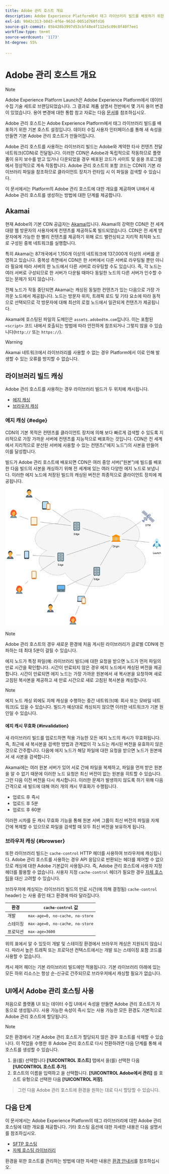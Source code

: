 ```yaml
---
title: Adobe 관리 호스트 개요
description: Adobe Experience Platform에서 태그 라이브러리 빌드를 배포하기 위한 기본 호스팅 옵션에 대해 알아봅니다.
exl-id: 9042c313-b0d3-4f6e-963d-0051d760fd16
source-git-commit: 85b428b3997d53cbf48e4f112e5c09c0f40f7ee1
workflow-type: tm+mt
source-wordcount: '1173'
ht-degree: 55%

---
```


# Adobe 관리 호스트 개요

>[!NOTE]
>
>Adobe Experience Platform Launch은 Adobe Experience Platform에서 데이터 수집 기술 세트로 브랜딩되었습니다. 그 결과로 제품 설명서 전반에서 몇 가지 용어 변경이 있었습니다. 용어 변경에 대한 통합 참고 자료는 다음 [문서](../../../term-updates.md)를 참조하십시오.

Adobe 관리 호스트는 Adobe Experience Platform에서 태그 라이브러리 빌드를 배포하기 위한 기본 호스트 설정입니다. 데이터 수집 사용자 인터페이스를 통해 새 속성을 만들면 기본 Adobe 관리 호스트가 만들어집니다.

Adobe 관리 호스트를 사용하는 라이브러리 빌드는 Adobe와 계약한 타사 컨텐츠 전달 네트워크(CDN)로 전달됩니다. 이러한 CDN은 Adobe과 독립적으로 작동하므로 플랫폼이 유지 보수를 받고 있거나 다운되었을 경우 배포된 코드가 사이트 및 응용 프로그램에서 정상적으로 계속 작동합니다. Adobe 관리 호스트의 포함 코드는 CDN의 기본 라이브러리 파일을 참조하므로 클라이언트 장치가 런타임 시 이 파일을 검색할 수 있습니다.

이 문서에서는 Platform의 Adobe 관리 호스트에 대한 개요를 제공하며 UI에서 새 Adobe 관리 호스트를 생성하는 방법에 대한 단계를 제공합니다.

## Akamai

현재 Adobe의 기본 CDN 공급자는 [Akamai](https://www.akamai.com/kr/ko/)입니다. Akamai의 강력한 CDN은 전 세계 대량 웹 방문자의 사용자에게 컨텐츠를 제공하도록 빌드되었습니다. CDN은 전 세계 방문자에게 가능한 한 빨리 컨텐츠를 제공하기 위해 로드 밸런싱되고 지리적 최적화 노드로 구성된 중복 네트워크를 실행합니다.

특히 Akamai는 87개국에서 1,150개 이상의 네트워크에 137,000개 이상의 서버를 운영하고 있습니다. 중복성 측면에서 CDN은 한 서버에서 다른 서버로 라우팅될 뿐만 아니라 필요에 따라 서버의 한 노드에서 다른 서버로 라우팅할 수도 있습니다. 즉, 각 노드는 여러 서버로 구성되므로 한 서버가 다운될 때마다 동일한 노드의 다른 서버가 인수할 수 있는 문제가 되지 않습니다.

전체 노드가 작동 중단되면 Akamai는 캐싱된 동일한 컨텐츠가 있는 다음으로 가장 가까운 노드에서 제공됩니다. 노드는 방문자 위치, 트래픽 로드 및 기타 요소에 따라 동적으로 선택되므로 각 방문자에 대해 최선의 로컬 노드에서 일관되게 컨텐츠가 제공됩니다.

Akamai에 호스팅된 파일의 도메인은 `assets.adobedtm.com`입니다. 이는 포함된 `<script>` 코드 내에서 호출되는 방법에 따라 안전하게 참조되거나 그렇지 않을 수 있습니다(`http://` 또는 `https://`).

>[!WARNING]
>
>Akamai 네트워크에서 라이브러리를 사용할 수 없는 경우 Platform에서 이로 인해 발생할 수 있는 오류를 방지할 수 없습니다.

## 라이브러리 빌드 캐싱

Adobe 관리 호스트를 사용하는 경우 라이브러리 빌드가 두 위치에 캐시됩니다.

* [에지 캐싱](#edge)
* [브라우저 캐싱](#browser)

### 에지 캐싱 {#edge}

CDN의 기본 목적은 컨텐츠를 클라이언트 장치에 의해 보다 빠르게 검색할 수 있도록 지리적으로 가장 가까운 서버에 컨텐츠를 지능적으로 배포하는 것입니다. CDN은 전 세계에서 지리적으로 분산된 서버에 사용할 수 있는 컨텐츠(&quot;에지 노드&quot;)의 사본을 만들어 이를 달성합니다.

빌드가 Adobe 관리 호스트에 배포되면 CDN은 여러 중앙 서버(&quot;원본&quot;)에 빌드를 배포한 다음 빌드의 사본을 캐싱하기 위해 전 세계에 있는 여러 다양한 에지 노드로 보냅니다. 이러한 에지 노드에 저장된 빌드의 캐싱된 버전은 최종적으로 클라이언트 장치에 제공됩니다.

![](../images/cdn-diagram.png)

>[!NOTE]
>
>Adobe 관리 호스트의 경우 새로운 환경에 처음 게시된 라이브러리가 글로벌 CDN에 전파하는 데 최대 5분이 걸릴 수 있습니다.

에지 노드가 특정 파일(예: 라이브러리 빌드)에 대한 요청을 받으면 노드가 먼저 파일의 만료 시간을 확인합니다. 시간이 만료되지 않은 경우 에지 노드에서 캐싱된 버전을 제공합니다. 시간이 만료되면 에지 노드는 가장 가까운 원본에서 새 복사본을 요청하며 새로 고침된 복사본을 제공하고 새 만료 시간으로 새로 고침된 복사본을 캐싱합니다.

>[!NOTE]
>
>에지 노드 캐싱 외에도 자체 캐싱을 수행하는 중간 네트워크(예: 회사 또는 모바일 네트워크)도 있을 수 있습니다. 빌드가 예상대로 캐싱되지 않으면 이러한 네트워크가 기본 원인일 수 있습니다.

#### 에지 캐시 무효화 {#invalidation}

새 라이브러리 빌드를 업로드하면 적용 가능한 모든 에지 노드의 캐시가 무효화됩니다. 즉, 최근에 새 복사본을 검색한 방법과 관계없이 각 노드는 캐시된 버전을 유효하지 않은 것으로 간주합니다. 다음에 에지 노드가 해당 파일에 대한 요청을 받으면 노드가 원본에서 새 사본을 검색합니다.

Akamai에는 여러 원본 서버가 있어 서로 간에 파일을 복제하고, 파일을 먼저 받은 원본을 알 수 없기 때문에 이러한 노드 요청은 최신 버전이 없는 원본을 히트할 수 있습니다. 그런 다음 이전 버전을 다시 캐시합니다. 이러한 문제가 발생하지 않도록 하기 위해 다음 간격으로 새 빌드에 대해 여러 개의 캐시 무효화가 수행됩니다.

* 업로드 후 즉시
* 업로드 후 5분
* 업로드 후 60분

이러한 시차를 둔 캐시 무효화 기능을 통해 원본 서버 그룹이 최신 버전의 파일을 자체 간에 복제할 수 있으므로 파일을 검색할 때 모두 최신 버전을 보유하게 됩니다.

### 브라우저 캐싱 {#browser}

또한 라이브러리 빌드는 `cache-control` HTTP 헤더를 사용하여 브라우저에 캐싱됩니다. Adobe 관리 호스트를 사용하는 경우 API 응답으로 반환되는 헤더를 제어할 수 없으므로 캐싱에 대한 Adobe 기본값이 사용됩니다. 즉, Adobe 관리 호스트에 사용자 지정 헤더를 활용할 수 없습니다. 사용자 지정 `cache-control` 헤더가 필요한 경우 [자체 호스팅](self-hosting-libraries.md)을 대신 고려할 수 있습니다.

브라우저에 캐싱되는 라이브러리 빌드의 만료 시간(에 의해 결정됨) `cache-control` header) 는 사용 중인 태그 환경에 따라 달라집니다.

| 환경 | `cache-control` 값 |
| --- | --- |
| 개발 | `max-age=0, no-cache, no-store` |
| 스테이징 | `max-age=0, no-cache, no-store` |
| 프로덕션 | `max-age=3600` |

위의 표에서 알 수 있듯이 개발 및 스테이징 환경에서 브라우저 캐싱은 지원되지 않습니다. 따라서 높은 트래픽 또는 프로덕션 컨텍스트에서는 개발 또는 스테이징 포함 코드를 사용할 수 없습니다.

캐시 제어 헤더는 기본 라이브러리 빌드에만 적용됩니다. 기본 라이브러리 아래에 있는 모든 하위 리소스는 항상 순-신규로 간주되므로 브라우저에서 캐싱할 필요가 없습니다.

##  UI에서 Adobe 관리 호스팅 사용

처음으로 플랫폼 UI 또는 데이터 수집 UI에서 속성을 만들면 Adobe 관리 호스트가 자동으로 생성됩니다. 사용 가능한 속성이 즉시 있는 사용 가능한 모든 환경도 기본적으로 Adobe 관리 호스트에 할당됩니다.

>[!NOTE]
>
>모든 환경에서 기본 Adobe 관리 호스트가 할당되지 않은 경우 호스트를 삭제할 수 있습니다. 이 작업을 수행한 후 Adobe 관리 호스트로 다시 전환하려면 다음 단계를 통해 새 호스트를 생성할 수 있습니다.
>
>1. 을(를) 선택합니다 **[!UICONTROL 호스트]** 탭에서 을(를) 선택한 다음 **[!UICONTROL 호스트 추가]**.
>1. 호스트의 이름을 입력하고 을 선택합니다. **[!UICONTROL Adobe에서 관리]** 를 호스트 유형으로 선택한 다음 **[!UICONTROL 저장]**.

>
>그런 다음 Adobe 관리 호스트에 환경을 원하는 대로 다시 할당할 수 있습니다.

## 다음 단계

이 문서에서는 Adobe Experience Platform의 태그 라이브러리에 대한 Adobe 관리 호스팅에 대한 개요를 제공합니다. 기타 호스팅 옵션에 대한 자세한 내용은 다음 설명서를 참조하십시오.

* [SFTP 호스팅](./sftp-host.md)
* [자체 호스팅 라이브러리](./self-hosting-libraries.md)

환경을 위한 호스트를 관리하는 방법에 대한 자세한 내용은 [환경 안내서](../environments.md)를 참조하십시오.
